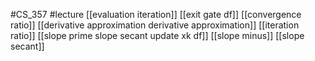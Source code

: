 #CS_357
#lecture
[[evaluation iteration]]
[[exit gate df]]
[[convergence ratio]]
[[derivative approximation derivative approximation]]
[[iteration ratio]]
[[slope prime slope secant update xk df]]
[[slope minus]]
[[slope secant]]
